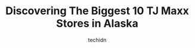 ---
layout: ampstory
image: https://i0.wp.com/www.depkes.org/wp-content/uploads/2023/06/tj-maxx-0-in-alaska-1685969037.jpeg?resize=640,853
author: techidn
featured: false
description: Discover the impressive array of TJ Maxx options in Alaska, where you can find 10 of the largest TJ Maxx establishments in the area. From renowned classics to hidden gems, Alaska offers a di
title: Discovering The Biggest 10 TJ Maxx Stores in Alaska
cover:
   title: Discovering The Biggest 10 TJ Maxx Stores in Alaska
   subtitle: Rickpate
   background: https://www.depkes.org/wp-content/uploads/2023/06/tj-maxx-0-in-alaska-1685969037.jpeg

pages: 
 - layout: thirds
   top: <h1>#1 JCPenney</h1>
   bottom: "<p>Clothes are okay and the prices are fine but I prefer other stores more. I wish the clothes could be more like Gothic and dark. I hope one-day they have a whole spot for </p>"
   background: https://www.depkes.org/wp-content/uploads/2023/06/tj-maxx-1-in-alaska-1685969037.jpeg
   backgroundblur: true
 - layout: thirds
   top: <h1>#2 T.J. Maxx</h1>
   bottom: "<p>3675 Satellite Blvd, Duluth, GA 30096, United States</p>"
   background: https://www.depkes.org/wp-content/uploads/2023/06/tj-maxx-2-in-alaska-1685969037.jpeg
   cta:
      link: https://www.depkes.org/blog/discovering-the-biggest-10-tj-maxx-stores-in-alaska/
      text: Discovering The Biggest 10 TJ Maxx Stores in Alaska
 - layout: thirds
   top: <h1>#3 T.J. Maxx</h1>
   bottom: "<p>213 S Point Blvd, McDonough, GA 30253, United States</p>"
   background: https://www.depkes.org/wp-content/uploads/2023/06/tj-maxx-3-in-alaska-1685969038.jpeg
   cta:
      link: https://www.depkes.org/blog/discovering-the-biggest-10-tj-maxx-stores-in-alaska/
      text: Discovering The Biggest 10 TJ Maxx Stores in Alaska
 - layout: thirds
   top: <h1>#4 T.J. Maxx</h1>
   bottom: "<p>1910 S 320th St, Federal Way, WA 98003, United States</p>"
   background: https://images.unsplash.com/photo-1547366785-564103df7e13?ixlib=rb-4.0.3&ixid=MnwxMjA3fDB8MHxwaG90by1wYWdlfHx8fGVufDB8fHx8&auto=format&fit=crop&w=640&h=853&q=80
   cta:
      link: https://www.depkes.org/blog/discovering-the-biggest-10-tj-maxx-stores-in-alaska/
      text: Discovering The Biggest 10 TJ Maxx Stores in Alaska
 - layout: thirds
   top: <h1>#5 T.J. Maxx</h1>
   bottom: "<p>134 Perimeter Center W, Dunwoody, GA 30346, United States</p>"
   background: https://images.unsplash.com/photo-1602536052359-ef94c21c5948?ixlib=rb-4.0.3&ixid=MnwxMjA3fDB8MHxwaG90by1wYWdlfHx8fGVufDB8fHx8&auto=format&fit=crop&w=640&h=853&q=80
   cta:
      link: https://www.depkes.org/blog/discovering-the-biggest-10-tj-maxx-stores-in-alaska/
      text: Discovering The Biggest 10 TJ Maxx Stores in Alaska
 - layout: thirds
   top: <h1>#6 T.J. Maxx</h1>
   bottom: "<p>11029 Roosevelt Way NE, Seattle, WA 98125, United States</p>"
   background: https://images.unsplash.com/photo-1567360425618-1594206637d2?ixlib=rb-4.0.3&ixid=MnwxMjA3fDB8MHxwaG90by1wYWdlfHx8fGVufDB8fHx8&auto=format&fit=crop&w=640&h=853&q=80
   cta:
      link: https://www.depkes.org/blog/discovering-the-biggest-10-tj-maxx-stores-in-alaska/
      text: Discovering The Biggest 10 TJ Maxx Stores in Alaska
 - layout: thirds
   top: <h1>#7 T.J. Maxx</h1>
   bottom: "<p>25406 104th Ave SE, Kent, WA 98031, United States</p>"
   background: https://images.unsplash.com/photo-1614648718611-0635f29016cb?ixlib=rb-4.0.3&ixid=MnwxMjA3fDB8MHxwaG90by1wYWdlfHx8fGVufDB8fHx8&auto=format&fit=crop&w=640&h=853&q=80
   cta:
      link: https://www.depkes.org/blog/discovering-the-biggest-10-tj-maxx-stores-in-alaska/
      text: Discovering The Biggest 10 TJ Maxx Stores in Alaska
 - layout: thirds
   middle: Continue reading...
   background: https://images.unsplash.com/photo-1531169509526-f8f1fdaa4a67?ixlib=rb-4.0.3&ixid=MnwxMjA3fDB8MHxwaG90by1wYWdlfHx8fGVufDB8fHx8&auto=format&fit=crop&w=640&h=853&q=80
   cta:
      link: https://www.depkes.org/blog/discovering-the-biggest-10-tj-maxx-stores-in-alaska/
      text: Discovering The Biggest 10 TJ Maxx Stores in Alaska
      
---